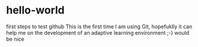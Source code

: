 # hello-world
first steps to test github
This is the first time I am using Git, hopefuklly it can help me on the development of an adaptive learning environment
;-)
would be nice
